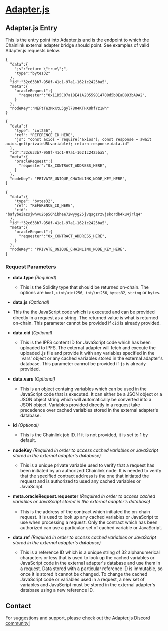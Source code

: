 # [Adapter.js](https://adapterjs.link/)

## Adapter.js Entry

This is the entry point into Adapter.js and is the endpoint to which the Chainlink external adapter bridge should point.  See examples of valid Adapter.js requests below.

```
{
  "data":{
    "js":"return \"true\";",
    "type":"bytes32"
  },
  "id":"32c633b7-958f-41c1-97a1-1621c2425ba5",
  "meta":{
    "oracleRequest":{
      "requester":"0x11D5C07a18E41A20559814708d5b0EaD893bA9A2",
    }
  },
  "nodeKey":"MEFtTe3MxKtL5gyl7804KTHXUhfYz1wh"
}
```

```
{
  "data":{
    "type": "int256",
    "ref": "REFERENCE_ID_HERE",
    "js": "const axios = require('axios'); const response = await axios.get(privateURLvariable); return response.data.id"
  },
  "id":"32c633b7-958f-41c1-97a1-1621c2425ba5",
  "meta":{
    "oracleRequest":{
      "requester":"0x_CONTRACT_ADDRESS_HERE",
    }
  },
  "nodeKey": "PRIVATE_UNIQUE_CHAINLINK_NODE_KEY_HERE",
}
```

```
{
  "data":{
    "type": "bytes32",
    "ref": "REFERENCE_ID_HERE",
    "cid": "bafybeiazsjwhvu26p56hibhee72wyyg25jvqsgzrzvjskordb4ku4jrlq4"
  },
  "id":"32c633b7-958f-41c1-97a1-1621c2425ba5",
  "meta":{
    "oracleRequest":{
      "requester":"0x_CONTRACT_ADDRESS_HERE",
    }
  },
  "nodeKey": "PRIVATE_UNIQUE_CHAINLINK_NODE_KEY_HERE",
}
```

### Request Parameters

* **data.type** *(Required)*
    - This is the Solidity type that should be returned on-chain.  The options are `bool`, `uint`/`uint256`, `int`/`int256`, `bytes32`, `string` or `bytes`.

* **data.js** *(Optional)*
- This the the JavaScript code which is executed and can be provided directly in a request as a string.  The returned value is what is returned on-chain.  This parameter cannot be provided if `cid` is already provided.

* **data.cid** *(Optional)*
    - This is the IPFS content ID for JavaScript code which has been uploaded to IPFS.  The external adapter will fetch and execute the uploaded .js file and provide it with any variables specified in the 'vars' object or any cached variables stored in the external adapter's database.  This parameter cannot be provided if `js` is already provided.

* **data.vars** *(Optional)*
    - This is an object containg variables which can be used in the JavaScript code that is executed.  It can either be a JSON object or a JSON object string which will automatically be converted into a JSON object.  Variables provided directly in a request take precedence over cached variables stored in the external adapter's database.

* **id** *(Optional)*
    - This is the Chainlink job ID.  If it is not provided, it is set to 1 by default.

* **nodeKey** *(Required in order to access cached variables or JavaScript stored in the external adapter's database)*
    - This is a unique private variable used to verify that a request has been initiated by an authorized Chainlink node.  It is needed to verify that the specified contract address is the one that initiated the request and is authorized to used any cached variables or JavaScript.

* **meta.oracleRequest.requester** *(Required in order to access cached variables or JavaScript stored in the external adapter's database)*
    - This is the address of the contract which initiated the on-chain request.  It is used to look up any cached variables or JavaScript to use when processing a request.  Only the contract which has been authorized can use a particular set of cached variable or JavaScript.

* **data.ref** *(Required in order to access cached variables or JavaScript stored in the external adapter's database)*
    - This is a reference ID which is a unique string of 32 alphanumerical characters or less that is used to look up the cached variables or JavaScript code in the external adapter's database and use them in a request.  Data stored with a particular reference ID is immutable, so once it is stored it cannot be changed.  To change the cached JavaScript code or variables used in a request, a new set of variables and JavaScript must be stored in the external adapter's database using a new reference ID.

## Contact

For suggestions and support, please check out the [Adapter.js Discord community!](https://discord.com/invite/jpGx9tMRWa)
